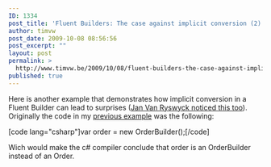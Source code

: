 ```yaml
---
ID: 1334
post_title: 'Fluent Builders: The case against implicit conversion (2)'
author: timvw
post_date: 2009-10-08 08:56:56
post_excerpt: ""
layout: post
permalink: >
  http://www.timvw.be/2009/10/08/fluent-builders-the-case-against-implicit-conversion-2/
published: true
---
```

<p>Here is another example that demonstrates how implicit conversion in a Fluent Builder can lead to surprises (<a href="http://elegantcode.com/2009/03/21/be-careful-with-the-var-keyword-and-expression-builders/">Jan Van Ryswyck noticed this too</a>). Originally the code in my <a href="http://www.timvw.be/fluent-builders-the-case-against-implicit-conversion/">previous example</a> was the following:</p>

[code lang="csharp"]var order = new OrderBuilder();[/code]

<p>Wich would make the c# compiler conclude that order is an OrderBuilder instead of an Order.</p>